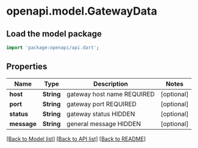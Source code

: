 # openapi.model.GatewayData

## Load the model package
```dart
import 'package:openapi/api.dart';
```

## Properties
Name | Type | Description | Notes
------------ | ------------- | ------------- | -------------
**host** | **String** | gateway host name REQUIRED | [optional] 
**port** | **String** | gateway port REQUIRED | [optional] 
**status** | **String** | gateway status HIDDEN | [optional] 
**message** | **String** | general message HIDDEN | [optional] 

[[Back to Model list]](../README.md#documentation-for-models) [[Back to API list]](../README.md#documentation-for-api-endpoints) [[Back to README]](../README.md)


